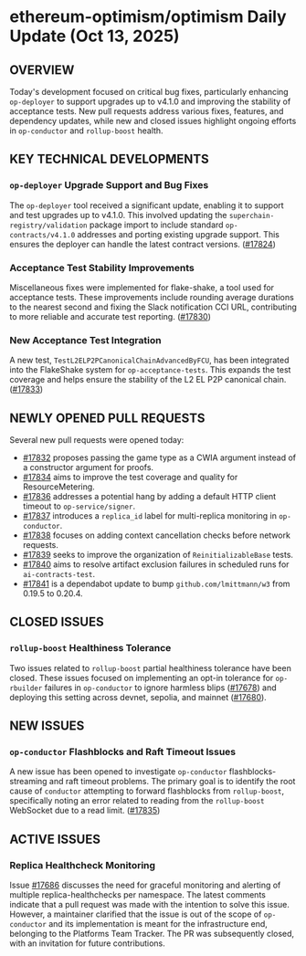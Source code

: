 # ethereum-optimism/optimism Daily Update (Oct 13, 2025)
## OVERVIEW 
Today's development focused on critical bug fixes, particularly enhancing `op-deployer` to support upgrades up to v4.1.0 and improving the stability of acceptance tests. New pull requests address various fixes, features, and dependency updates, while new and closed issues highlight ongoing efforts in `op-conductor` and `rollup-boost` health.

## KEY TECHNICAL DEVELOPMENTS

### `op-deployer` Upgrade Support and Bug Fixes
The `op-deployer` tool received a significant update, enabling it to support and test upgrades up to v4.1.0. This involved updating the `superchain-registry/validation` package import to include standard `op-contracts/v4.1.0` addresses and porting existing upgrade support. This ensures the deployer can handle the latest contract versions. ([#17824](https://github.com/ethereum-optimism/optimism/pull/17824))

### Acceptance Test Stability Improvements
Miscellaneous fixes were implemented for flake-shake, a tool used for acceptance tests. These improvements include rounding average durations to the nearest second and fixing the Slack notification CCI URL, contributing to more reliable and accurate test reporting. ([#17830](https://github.com/ethereum-optimism/optimism/pull/17830))

### New Acceptance Test Integration
A new test, `TestL2ELP2PCanonicalChainAdvancedByFCU`, has been integrated into the FlakeShake system for `op-acceptance-tests`. This expands the test coverage and helps ensure the stability of the L2 EL P2P canonical chain. ([#17833](https://github.com/ethereum-optimism/optimism/pull/17833))

## NEWLY OPENED PULL REQUESTS
Several new pull requests were opened today:
- [#17832](https://github.com/ethereum-optimism/optimism/pull/17832) proposes passing the game type as a CWIA argument instead of a constructor argument for proofs.
- [#17834](https://github.com/ethereum-optimism/optimism/pull/17834) aims to improve the test coverage and quality for ResourceMetering.
- [#17836](https://github.com/ethereum-optimism/optimism/pull/17836) addresses a potential hang by adding a default HTTP client timeout to `op-service/signer`.
- [#17837](https://github.com/ethereum-optimism/optimism/pull/17837) introduces a `replica_id` label for multi-replica monitoring in `op-conductor`.
- [#17838](https://github.com/ethereum-optimism/optimism/pull/17838) focuses on adding context cancellation checks before network requests.
- [#17839](https://github.com/ethereum-optimism/optimism/pull/17839) seeks to improve the organization of `ReinitializableBase` tests.
- [#17840](https://github.com/ethereum-optimism/optimism/pull/17840) aims to resolve artifact exclusion failures in scheduled runs for `ai-contracts-test`.
- [#17841](https://github.com/ethereum-optimism/optimism/pull/17841) is a dependabot update to bump `github.com/lmittmann/w3` from 0.19.5 to 0.20.4.

## CLOSED ISSUES

### `rollup-boost` Healthiness Tolerance
Two issues related to `rollup-boost` partial healthiness tolerance have been closed. These issues focused on implementing an opt-in tolerance for `op-rbuilder` failures in `op-conductor` to ignore harmless blips ([#17678](https://github.com/ethereum-optimism/optimism/issues/17678)) and deploying this setting across devnet, sepolia, and mainnet ([#17680](https://github.com/ethereum-optimism/optimism/issues/17680)).

## NEW ISSUES

### `op-conductor` Flashblocks and Raft Timeout Issues
A new issue has been opened to investigate `op-conductor` flashblocks-streaming and raft timeout problems. The primary goal is to identify the root cause of `conductor` attempting to forward flashblocks from `rollup-boost`, specifically noting an error related to reading from the `rollup-boost` WebSocket due to a read limit. ([#17835](https://github.com/ethereum-optimism/optimism/issues/17835))

## ACTIVE ISSUES

### Replica Healthcheck Monitoring
Issue [#17686](https://github.com/ethereum-optimism/optimism/issues/17686) discusses the need for graceful monitoring and alerting of multiple replica-healthchecks per namespace. The latest comments indicate that a pull request was made with the intention to solve this issue. However, a maintainer clarified that the issue is out of the scope of `op-conductor` and its implementation is meant for the infrastructure end, belonging to the Platforms Team Tracker. The PR was subsequently closed, with an invitation for future contributions.
